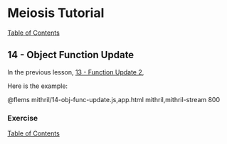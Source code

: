 # Meiosis Tutorial

[Table of Contents](toc.html)

## 14 - Object Function Update

In the previous lesson, [13 - Function Update 2](13-func-update-2-mithril.html),

Here is the example:

@flems mithril/14-obj-func-update.js,app.html mithril,mithril-stream 800

### Exercise

[Table of Contents](toc.html)
